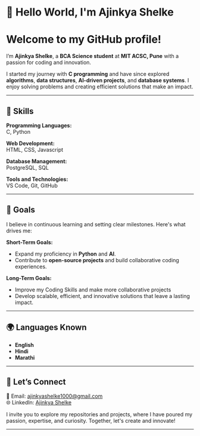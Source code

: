 # 🌟 Hello World, I'm Ajinkya Shelke  

# Welcome to my GitHub profile!

I’m **Ajinkya Shelke**, a **BCA Science student** at **MIT ACSC, Pune** with a passion for coding and innovation.

I started my journey with **C programming** and have since explored **algorithms**, **data structures**, **AI-driven projects**, and **database systems**. I enjoy solving problems and creating efficient solutions that make an impact.

---

## 🔧 Skills  

**Programming Languages:**  
C, Python

**Web Development:**  
HTML, CSS, Javascript 

**Database Management:**  
PostgreSQL, SQL 

**Tools and Technologies:**  
VS Code, Git, GitHub  

---

## 🎯 Goals  

I believe in continuous learning and setting clear milestones. Here's what drives me:  

**Short-Term Goals:**  
- Expand my proficiency in **Python** and **AI**.  
- Contribute to **open-source projects** and build collaborative coding experiences.  

**Long-Term Goals:**  
- Improve my Coding Skills and make more collaborative projects
- Develop scalable, efficient, and innovative solutions that leave a lasting impact.   

---

## 🌍 Languages Known  

- **English**  
- **Hindi**  
- **Marathi**  

---

## 💌 Let’s Connect  

📧 Email: [ajinkyashelke1000@gmail.com](mailto:ajinkyashelke1000@gmail.com)  
🌐 LinkedIn: [Ajinkya Shelke](https://www.linkedin.com/in/ajinkya-shelke-825619332/)  

I invite you to explore my repositories and projects, where I have poured my passion, expertise, and curiosity. Together, let's create and innovate!  

---  
